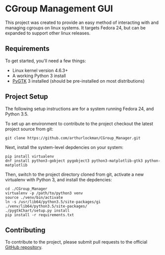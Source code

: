 # CGroup Management GUI

This project was created to provide an easy method of interacting with and managing cgroups on linux systems. It targets Fedora 24, but can be expanded to support other linux releases.


## Requirements

To get started, you'll need a few things:

* Linux kernel version 4.6.3+
* A working Python 3 install
* [PyGTK](http://pygtk.org/) 3 installed (should be pre-installed on most distributions)


## Project Setup
The following setup instructions are for a system running Fedora 24, and Python 3.5.

To set up an environment to contribute to the project checkout the latest project source from git:

    git clone https://github.com/arthurlockman/CGroup_Manager.git


Next, install the system-level depdencies on your system:

    pip install virtualenv
    dnf install python3-gobject pygobject3 python3-matplotlib-gtk3 python-matplotlib

Then, switch to the project directory cloned from git, activate a new virtualenv with Python 3, and install the depdencies:

    cd ./CGroup_Manager
    virtualenv -p /path/to/python3 venv
    source ./venv/bin/activate
    ln -s /usr/lib64/python3.5/site-packages/gi ./venv/lib64/python3.5/site-packages/
    ./pygtkChart/setup.py install
    pip install -r requirements.txt


## Contributing

To contribute to the project, please submit pull requests to the official [GitHub repository](https://github.com/arthurlockman/CGroup_Manager).

